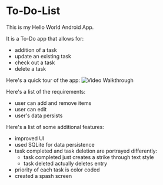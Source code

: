 # To-Do-List

This is my Hello World Android App. 

It is a To-Do app that allows for:
- addition of a task
- update an existing task
- check out a task
- delete a task

Here's a quick tour of the app: 
<img src='http://i.imgur.com/sQBXJbQ?1' title='Video Walkthrough' width='' alt='Video Walkthrough' />

Here's a list of the requirements:
- user can add and remove items
- user can edit
- user's data persists

Here's a list of some additional features:
- improved UI
- used SQLite for data persistence
- task completed and task deletion are portrayed differently:
    - task completed just creates a strike through text style
    - task deleted actually deletes entry
- priority of each task is color coded
- created a spash screen

